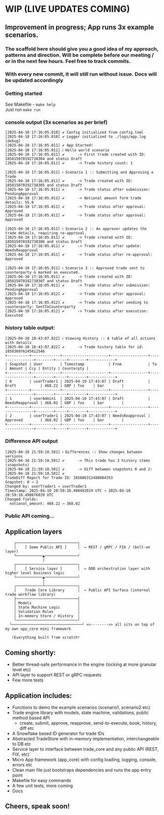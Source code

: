 # WIP (LIVE UPDATES COMING)

## Improvement in progress; App runs 3x example scenarios. 

### The scaffold here should give you a good idea of my approach, patterns and direction. Will be complete before our meeting / or in the next few hours. Feel free to track commits.

### With every new commit, it will still run without issue. Docs will be updated accordingly 

### Getting started
See Makefile - ``make help``<br>
Just run ``make run``

### console output (3x scenarios as per brief)
```text
[2025-04-10 17:16:05.010] ✔ Config initialized from config.toml
[2025-04-10 17:16:05.010] ✔ Logger initialized to ./logs/app.log [debug]
[2025-04-10 17:16:05.011] ✔ App Started!
[2025-04-10 17:16:05.011] ℹ Hello world scenario
[2025-04-10 17:16:05.011] ✔      -> First trade created with ID: 185815070192738304 and status Draft
[2025-04-10 17:16:05.011] ✔      -> Trade history count: 1

[2025-04-10 17:16:05.011] ℹ Scenario 1 :: Submitting and Approving a Trade
[2025-04-10 17:16:05.011] ✔      -> Trade created with ID: 185815070192738305 and status Draft
[2025-04-10 17:16:05.011] ✔      -> Trade status after submission: PendingApproval
[2025-04-10 17:16:05.011] ✔      -> Notional amount form trade details: 55.6
[2025-04-10 17:16:05.011] ✔      -> Trade status after approval: Approved
[2025-04-10 17:16:05.011] ✔      -> Trade status after approval: Approved

[2025-04-10 17:16:05.011] ℹ Scenario 2 :: An approver updates the trade details, requiring re-approval.
[2025-04-10 17:16:05.011] ✔      -> Trade created with ID: 185815070192738306 and status Draft
[2025-04-10 17:16:05.011] ✔      -> Trade status after update: NeedsReapproval
[2025-04-10 17:16:05.011] ✔      -> Trade status after re-approval: Approved

[2025-04-10 17:16:05.011] ℹ Scenario 3 :: Approved trade sent to counterparty & marked as executed.
[2025-04-10 17:16:05.011] ✔      -> Trade created with ID: 185815070192738307 and status Draft
[2025-04-10 17:16:05.011] ✔      -> Trade status after submission: PendingApproval
[2025-04-10 17:16:05.012] ✔      -> Trade status after approval: Approved
[2025-04-10 17:16:05.012] ✔      -> Trade status after sending to counterparty: SentToCounterparty
[2025-04-10 17:16:05.012] ✔      -> Trade status after execution: Executed
```
### history table output:
```text
[2025-04-10 18:43:07.822] ℹ Viewing History :: A table of all actions with details
[2025-04-10 18:43:07.822] ✔      -> Trade history table for id: 185836976245612546
+----------+-------------+---------------------+-----------------+-----------------+--------+-----+--------+------------+
| Snapshot | User        | Timestamp           | From            | To              | Amount | Ccy | Entity | Counterpty |
+----------+-------------+---------------------+-----------------+-----------------+--------+-----+--------+------------+
| 0        | userTrader1 | 2025-04-10 17:43:07 | Draft           | Draft           | 468.22 | GBP | foo    | bar        |
+----------+-------------+---------------------+-----------------+-----------------+--------+-----+--------+------------+
| 1        | userAdmin1  | 2025-04-10 17:43:07 | Draft           | NeedsReapproval | 368.02 | GBP | foo    | bar        |
+----------+-------------+---------------------+-----------------+-----------------+--------+-----+--------+------------+
| 2        | userTrader1 | 2025-04-10 17:43:07 | NeedsReapproval | Approved        | 368.02 | GBP | foo    | bar        |
+----------+-------------+---------------------+-----------------+-----------------+--------+-----+--------+------------+
```

### Difference API output
```text
[2025-04-10 21:59:10.501] ℹ Differences :: Show changes between versions
[2025-04-10 21:59:10.501] ✔      -> This trade has 3 history items (snapshots)
[2025-04-10 21:59:10.501] ✔      -> Diff between snapshots 0 and 2:
[2025-04-10 21:59:10.501] ✔ 
TradeDiff Report for Trade ID: 185886312488804353
Snapshot: 0 → 2
Changed by: userTrader1 → userTrader1
Timestamp: 2025-04-10 20:59:10.498492024 UTC → 2025-04-10 20:59:10.498676039 UTC
Changed fields:
  notional_amount: 468.22 → 368.02

```

### Public API coming...

## Application layers
```text
    ┌────────────────────────────┐
    │    [ Some Public API ]     │  ← REST / gRPC / FIX / (bolt-on layer)
    └────────────▲───────────────┘
                 │
    ┌────────────────────────────┐
    │    [ Service layer ]       │  ← DDD orchestration layer with higher level business logic
    └────────────▲───────────────┘
                 │         
    ┌────────────┴───────────────┐
    │    Trade Core Library      │  ← Public API Surface (internal trade workflow library)
    ├────────────────────────────┤
    │ Models                     │
    │ State Machine Logic        │
    │ Validation Rules           │
    | In-memory Store / History  │
    └────────────────────────────┘
  └────────────────────────────────┘ <<-------->> all sits on top of my own app_core mini framework
  
   !Everything built from scratch!        
```


## Coming shortly:
 - Better thread-safe performance in the engine (locking at more granular level etc)
 - API layer to support REST or gRPC requests
 - Few more tests

## Application includes:
- Functions to demo the example scenarios (scenario1, scenario2 etc)
- Trade engine library with models, state machine, validations, public method based API
  - create, submit, approve, reapprove, send-to-execute, book, history, diff etc
- A Snowflake based ID generator for trade IDs
- Abstracted TradeStore with in-memory implementation, interchangeable to DB etc 
- Service layer to interface between trade_core and any public API (REST, FIX, etc)
- Micro App framework (app_core) with config loading, logging, console, errors etc
- Clean main file just bootstraps dependencies and runs the app entry point
- Makefile for easy commands
- A few unit tests, more coming
- Docs


## Cheers, speak soon!
